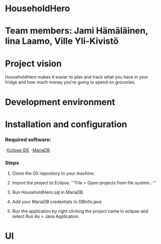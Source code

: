 # HouseholdHero

# Team members: Jami Hämäläinen, Iina Laamo, Ville Yli-Kivistö

# Project vision

HouseholdHero makes it easier to plan and track what you have in your fridge and how much money you're going to spend on groceries.

# Development environment



# Installation and configuration
### Required software:
-[Eclipse IDE](https://www.eclipse.org/downloads/)
-[MariaDB](https://mariadb.org/download/)

### Steps

1. Clone the Git repository to your machine.

2. Import the project to Eclipse.
'''File > Open projects from file system...'''

3. Run HouseholdHero.sql in MariaDB.

4. Add your MariaDB credentials to DBInfo.java

5. Run the application by right clicking the project name in eclipse and select Run As > Java Application.


# UI

